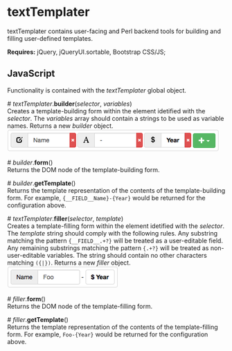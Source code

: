 # textTemplater

textTemplater contains user-facing and Perl backend tools for building and filling user-defined templates.

**Requires:** jQuery, jQueryUI.sortable, Bootstrap CSS/JS;

## JavaScript

Functionality is contained with the _textTemplater_ global object.

<a name="builder">#</a> _textTemplater_.**builder**(_selector_, _variables_)  
Creates a template-building form within the element idetified with the _selector_. The _variables_ array should contain a strings to be used as variable names. Returns a new _builder_ object.
![alt](/assets/template-builder.png) 

<a name="builder-form">#</a> _builder_.**form**()  
Returns the DOM node of the template-building form.

<a name="builder-getTemplate">#</a> _builder_.**getTemplate**()  
Returns the template representation of the contents of the template-building form. For example, `{__FIELD__Name}-{Year}` would be returned for the configuration above.

<a name="filler">#</a> _textTemplater_.**filler**(_selector_, _template_)  
Creates a template-filling form within the element idetified with the _selector_. The _template_ string should comply with the following rules. Any substring matching the pattern `{__FIELD__.+?}` will be treated as a user-editable field. Any remaining substrings matching the pattern `{.+?}` will be treated as non-user-editable variables. The string should contain no other characters matching `({|})`. Returns a new _filler_ object.  
![alt](/assets/template-filler.png)  

<a name="filler-form">#</a> _filler_.**form**()  
Returns the DOM node of the template-filling form.

<a name="filler-getTemplate">#</a> _filler_.**getTemplate**()  
Returns the template representation of the contents of the template-filling form. For example, `Foo-{Year}` would be returned for the configuration above.
